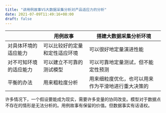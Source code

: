 ```yaml
---
title: "讲用例故事VS大数据采集分析对产品适应力的分析"
date: 2021-07-09T11:49:16+08:00
draft: false
---
```


|                        | 用例故事                       | 搭建大数据采集分析环境                             |
| ---------------------- | ------------------------------ | -------------------------------------------------- |
| 对具体环境的适应能力   | 可以比较好的定量和定性适应环境 | 可以很好地定量演进性能                             |
| 对不可知环境的适应能力 | 可以建立不可靠的测试模型       | 可以可靠地定量测试，但不能定性预测                 |
| 平衡的办法             | 用来粗粒度分析                 | 用来细粒度优化，也可以用来作为平滑地进行重大决策的 |

许多情况下，一个假设要能成为现实，需要许多变量的协同改变。模型对于数据点不存在的情形是无法分析的。用例故事有保留的价值。但数据事实有话语权。
